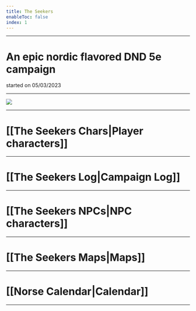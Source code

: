 ```yaml
---
title: The Seekers
enableToc: false
index: 1
---
```

___
# An epic nordic flavored DND 5e campaign
started on 05/03/2023
___
![ ](seekersmap.jpeg)
___
# [[The Seekers Chars|Player characters]]
___
# [[The Seekers Log|Campaign Log]]
___
# [[The Seekers NPCs|NPC characters]]
___
# [[The Seekers Maps|Maps]]
___
# [[Norse Calendar|Calendar]] 
___